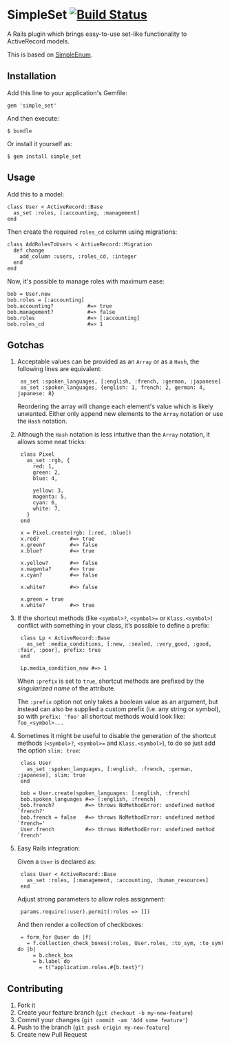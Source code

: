 # SimpleSet [![Build Status](https://travis-ci.org/sante-link/simple_set.png?branch=master)](https://travis-ci.org/sante-link/simple_set)

A Rails plugin which brings easy-to-use set-like functionality to ActiveRecord models.

This is based on [SimpleEnum](https://github.com/lwe/simple_enum).

## Installation

Add this line to your application's Gemfile:

    gem 'simple_set'

And then execute:

    $ bundle

Or install it yourself as:

    $ gem install simple_set

## Usage

Add this to a model:

    class User < ActiveRecord::Base
      as_set :roles, [:accounting, :management]
    end

Then create the required `roles_cd` column using migrations:

    class AddRolesToUsers < ActiveRecord::Migration
      def change
        add_column :users, :roles_cd, :integer
      end
    end

Now, it's possible to manage roles with maximum ease:

    bob = User.new
    bob.roles = [:accounting]
    bob.accounting?           #=> true
    bob.management?           #=> false
    bob.roles                 #=> [:accounting]
    bob.roles_cd              #=> 1

## Gotchas

1. Acceptable values can be provided as an `Array` or as a `Hash`, the
   following lines are equivalent:

        as_set :spoken_languages, [:english, :french, :german, :japanese]
        as_set :spoken_languages, {english: 1, french: 2, german: 4, japanese: 8}

   Reordering the array will change each element's value which is likely
   unwanted.  Either only append new elements to the `Array` notation or use
   the `Hash` notation.

2. Although the `Hash` notation is less intuitive than the `Array` notation, it
   allows some neat tricks:

        class Pixel
          as_set :rgb, {
            red: 1,
            green: 2,
            blue: 4,

            yellow: 3,
            magenta: 5,
            cyan: 6,
            white: 7,
          }
        end

        x = Pixel.create(rgb: [:red, :blue])
        x.red?          #=> true
        x.green?        #=> false
        x.blue?         #=> true

        x.yellow?       #=> false
        x.magenta?      #=> true
        x.cyan?         #=> false

        x.white?        #=> false

        x.green = true
        x.white?        #=> true

3. If the shortcut methods (like `<symbol>?`, `<symbol>=` or `Klass.<symbol>`)
   conflict with something in your class, it’s possible to define a prefix:

        class Lp < ActiveRecord::Base
          as_set :media_conditions, [:new, :sealed, :very_good, :good, :fair, :poor], prefix: true
        end

        Lp.media_condition_new #=> 1

   When `:prefix` is set to `true`, shortcut methods are prefixed by the
   _singularized name_ of the attribute.

   The `:prefix` option not only takes a boolean value as an argument, but
   instead can also be supplied a custom prefix (i.e. any string or symbol), so
   with `prefix: 'foo'` all shortcut methods would look like: `foo_<symbol>...`

4. Sometimes it might be useful to disable the generation of the shortcut
   methods (`<symbol>?`, `<symbol>=` and `Klass.<symbol>`), to do so just add
   the option `slim: true`:

        class User
          as_set :spoken_languages, [:english, :french, :german, :japanese], slim: true
        end

        bob = User.create(spoken_languages: [:english, :french]
        bob.spoken_languages #=> [:english, :french]
        bob.french?          #=> throws NoMethodError: undefined method `french?'
        bob.french = false   #=> throws NoMethodError: undefined method `french='
        User.french          #=> throws NoMethodError: undefined method `french'

5. Easy Rails integration:

   Given a `User` is declared as:

        class User < ActiveRecord::Base
          as_set :roles, [:management, :accounting, :human_resources]
        end

   Adjust strong parameters to allow roles assignment:

        params.require(:user).permit(:roles => [])

   And then render a collection of checkboxes:

        = form_for @user do |f|
          = f.collection_check_boxes(:roles, User.roles, :to_sym, :to_sym) do |b|
            = b.check_box
            = b.label do
              = t("application.roles.#{b.text}")

## Contributing

1. Fork it
2. Create your feature branch (`git checkout -b my-new-feature`)
3. Commit your changes (`git commit -am 'Add some feature'`)
4. Push to the branch (`git push origin my-new-feature`)
5. Create new Pull Request
